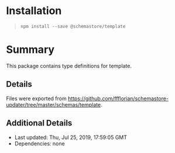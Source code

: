 # Installation
> `npm install --save @schemastore/template`

# Summary
This package contains type definitions for template.

## Details
Files were exported from https://github.com/ffflorian/schemastore-updater/tree/master/schemas/template.

## Additional Details
* Last updated: Thu, Jul 25, 2019, 17:59:05 GMT
* Dependencies: none
